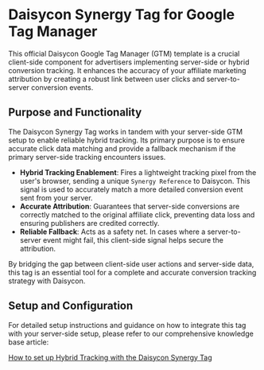 # Daisycon Synergy Tag for Google Tag Manager

This official Daisycon Google Tag Manager (GTM) template is a crucial client-side component for advertisers implementing server-side or hybrid conversion tracking. It enhances the accuracy of your affiliate marketing attribution by creating a robust link between user clicks and server-to-server conversion events.

## Purpose and Functionality

The Daisycon Synergy Tag works in tandem with your server-side GTM setup to enable reliable hybrid tracking. Its primary purpose is to ensure accurate click data matching and provide a fallback mechanism if the primary server-side tracking encounters issues.

* **Hybrid Tracking Enablement**: Fires a lightweight tracking pixel from the user's browser, sending a unique `Synergy Reference` to Daisycon. This signal is used to accurately match a more detailed conversion event sent from your server.
* **Accurate Attribution**: Guarantees that server-side conversions are correctly matched to the original affiliate click, preventing data loss and ensuring publishers are credited correctly.
* **Reliable Fallback**: Acts as a safety net. In cases where a server-to-server event might fail, this client-side signal helps secure the attribution.

By bridging the gap between client-side user actions and server-side data, this tag is an essential tool for a complete and accurate conversion tracking strategy with Daisycon.

## Setup and Configuration

For detailed setup instructions and guidance on how to integrate this tag with your server-side setup, please refer to our comprehensive knowledge base article:

[How to set up Hybrid Tracking with the Daisycon Synergy Tag](https://www.daisycon.com/en/support/knowledge-base/hybrid-tracking-gtm/)